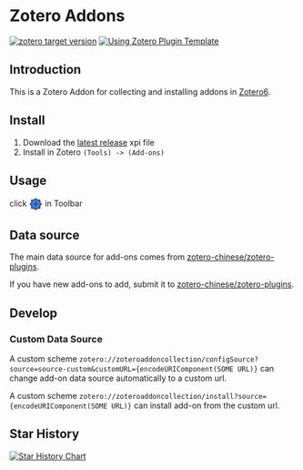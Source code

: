 # Zotero Addons

[![zotero target version](https://img.shields.io/badge/Zotero-6-red?style=flat-square&logo=zotero&logoColor=CC2936)](https://www.zotero.org)
[![Using Zotero Plugin Template](https://img.shields.io/badge/Using-Zotero%20Plugin%20Template-blue?style=flat-square&logo=github)](https://github.com/windingwind/zotero-plugin-template)

## Introduction

This is a Zotero Addon for collecting and installing addons in [Zotero6](https://www.zotero.org).

## Install

1. Download the [latest release](https://github.com/syt2/zotero-tldr/releases/latest/download/zotero-addons.xpi) xpi file
2. Install in Zotero `(Tools) -> (Add-ons)`

## Usage

click <img align="center" src="addon/chrome/content/icons/favicon.png" width=24/> in Toolbar

## Data source

The main data source for add-ons comes from [zotero-chinese/zotero-plugins](https://github.com/zotero-chinese/zotero-plugins).

If you have new add-ons to add, submit it to [zotero-chinese/zotero-plugins](https://github.com/zotero-chinese/zotero-plugins).

## Develop

### Custom Data Source

A custom scheme
`zotero://zoteroaddoncollection/configSource?source=source-custom&customURL={encodeURIComponent(SOME URL)}`
can change add-on data source automatically to a custom url.

A custom scheme
`zotero://zoteroaddoncollection/install?source={encodeURIComponent(SOME URL)}`
can install add-on from the custom url.

## Star History

<a href="https://star-history.com/#syt2/zotero-addons&Date">
  <picture>
    <source media="(prefers-color-scheme: dark)" srcset="https://api.star-history.com/svg?repos=syt2/zotero-addons&type=Date&theme=dark" />
    <source media="(prefers-color-scheme: light)" srcset="https://api.star-history.com/svg?repos=syt2/zotero-addons&type=Date" />
    <img alt="Star History Chart" src="https://api.star-history.com/svg?repos=syt2/zotero-addons&type=Date" />
  </picture>
</a>